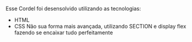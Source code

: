
Esse Cordel foi desensolvido utilizando as tecnologias:

- HTML
- CSS
  Não sua forma mais avançada, utilizando SECTION e display flex fazendo se encaixar tudo perfeitamente


